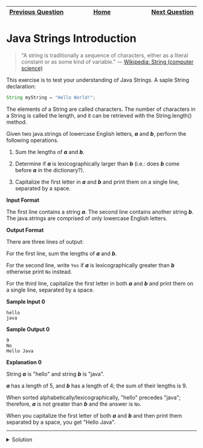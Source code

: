 | <img width=1000>[Previous Question](https://github.com/Kevin-Lago/java-hackerrank-solutions/tree/main/src/java.introduction/java_currency_formatter)</img> | <img width=1000>[Home](https://github.com/Kevin-Lago/java-hackerrank-solutions)</img> | <img width=1000>[Next Question](https://github.com/Kevin-Lago/java-hackerrank-solutions/tree/main/src/java.strings/java_substring)</img> |
|:---|:---:|---:|

# Java Strings Introduction

> "A string is traditionally a sequence of characters, either as a literal constant or as some kind of variable." — [Wikipedia: String (computer science)](https://en.wikipedia.org/wiki/String_%28computer_science%29)

This exercise is to test your understanding of Java Strings. A saple String declaration:

```java
String myString = "Hello World!";
```

The elements of a String are called characters. The number of characters in a String is called the length, and it can be retrieved with the String.length() method.

Given two java.strings of lowercase English letters, ___a___ and ___b___, perform the following operations.

1. Sum the lengths of ___a___ and ___b___.

2. Determine if ___a___ is lexicographically larger than ___b___ (i.e.: does ___b___ come before ___a___ in the dictionary?).

3. Capitalize the first letter in ___a___ and ___b___ and print them on a single line, separated by a space.

__Input Format__

The first line contains a string ___a___. The second line contains another string ___b___. The java.strings are comprised of only lowercase English letters.

__Output Format__

There are three lines of output:

For the first line, sum the lengths of ___a___ and ___b___.

For the second line, write ```Yes``` if ___a___ is lexicographically greater than ___b___ otherwise print ```No``` instead.

For the third line, capitalize the first letter in both ___a___ and ___b___ and print them on a single line, separated by a space.

__Sample Input 0__

```
hello
java
```

__Sample Output 0__

```
9
No
Hello Java
```

__Explanation 0__

String ___a___ is "hello" and string ___b___ is "java".

___a___ has a length of 5, and ___b___ has a length of 4; the sum of their lengths is 9.

When sorted alphabetically/lexicographically, "hello" precedes "java"; therefore, ___a___ is not greater than ___b___ and the answer is ```No```. 

When you capitalize the first letter of both ___a___ and ___b___ and then print them separated by a space, you get "Hello Java".

---

<details><summary>Solution</summary>
    
```java
public static void main(String[] args) {
    Scanner scan = new Scanner(System.in);
    String a = scan.next();
    String b = scan.next();

    System.out.println(a.length() + b.length());
    System.out.println(b.compareTo(a) >= 0 ? "No" : "Yes");
    System.out.println(a.substring(0, 1).toUpperCase() + a.substring(1) + " " + b.substring(0, 1).toUpperCase() + b.substring(1));
}
```
</details>
